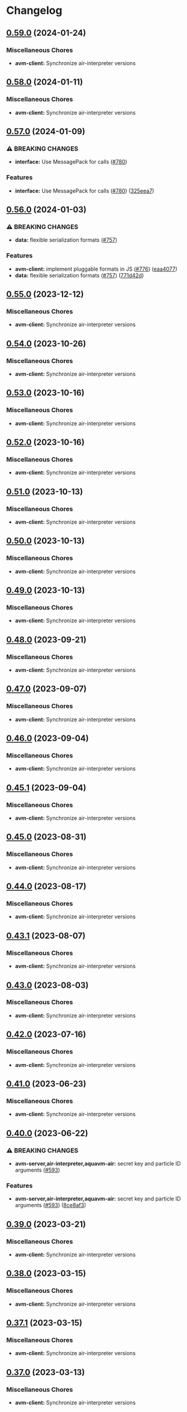 # Changelog

## [0.59.0](https://github.com/fluencelabs/aquavm/compare/avm-client-v0.58.0...avm-client-v0.59.0) (2024-01-24)


### Miscellaneous Chores

* **avm-client:** Synchronize air-interpreter versions

## [0.58.0](https://github.com/fluencelabs/aquavm/compare/avm-client-v0.57.0...avm-client-v0.58.0) (2024-01-11)


### Miscellaneous Chores

* **avm-client:** Synchronize air-interpreter versions

## [0.57.0](https://github.com/fluencelabs/aquavm/compare/avm-client-v0.56.0...avm-client-v0.57.0) (2024-01-09)


### ⚠ BREAKING CHANGES

* **interface:** Use MessagePack for calls ([#780](https://github.com/fluencelabs/aquavm/issues/780))

### Features

* **interface:** Use MessagePack for calls ([#780](https://github.com/fluencelabs/aquavm/issues/780)) ([325eea7](https://github.com/fluencelabs/aquavm/commit/325eea7e9130e236b4e84ebb883632becffa28b5))

## [0.56.0](https://github.com/fluencelabs/aquavm/compare/avm-client-v0.55.0...avm-client-v0.56.0) (2024-01-03)


### ⚠ BREAKING CHANGES

* **data:** flexible serialization formats ([#757](https://github.com/fluencelabs/aquavm/issues/757))

### Features

* **avm-client:** implement pluggable formats in JS ([#776](https://github.com/fluencelabs/aquavm/issues/776)) ([eaa4077](https://github.com/fluencelabs/aquavm/commit/eaa40778c78dd58bb7791f7fcdf966cbd59911ad))
* **data:** flexible serialization formats ([#757](https://github.com/fluencelabs/aquavm/issues/757)) ([771d42d](https://github.com/fluencelabs/aquavm/commit/771d42dec43d3081621897edda3735768fd9ff71))

## [0.55.0](https://github.com/fluencelabs/aquavm/compare/avm-client-v0.54.0...avm-client-v0.55.0) (2023-12-12)


### Miscellaneous Chores

* **avm-client:** Synchronize air-interpreter versions

## [0.54.0](https://github.com/fluencelabs/aquavm/compare/avm-client-v0.53.0...avm-client-v0.54.0) (2023-10-26)


### Miscellaneous Chores

* **avm-client:** Synchronize air-interpreter versions

## [0.53.0](https://github.com/fluencelabs/aquavm/compare/avm-client-v0.52.0...avm-client-v0.53.0) (2023-10-16)


### Miscellaneous Chores

* **avm-client:** Synchronize air-interpreter versions

## [0.52.0](https://github.com/fluencelabs/aquavm/compare/avm-client-v0.51.0...avm-client-v0.52.0) (2023-10-16)


### Miscellaneous Chores

* **avm-client:** Synchronize air-interpreter versions

## [0.51.0](https://github.com/fluencelabs/aquavm/compare/avm-client-v0.50.0...avm-client-v0.51.0) (2023-10-13)


### Miscellaneous Chores

* **avm-client:** Synchronize air-interpreter versions

## [0.50.0](https://github.com/fluencelabs/aquavm/compare/avm-client-v0.49.0...avm-client-v0.50.0) (2023-10-13)


### Miscellaneous Chores

* **avm-client:** Synchronize air-interpreter versions

## [0.49.0](https://github.com/fluencelabs/aquavm/compare/avm-client-v0.48.0...avm-client-v0.49.0) (2023-10-13)


### Miscellaneous Chores

* **avm-client:** Synchronize air-interpreter versions

## [0.48.0](https://github.com/fluencelabs/aquavm/compare/avm-client-v0.47.0...avm-client-v0.48.0) (2023-09-21)


### Miscellaneous Chores

* **avm-client:** Synchronize air-interpreter versions

## [0.47.0](https://github.com/fluencelabs/aquavm/compare/avm-client-v0.46.0...avm-client-v0.47.0) (2023-09-07)


### Miscellaneous Chores

* **avm-client:** Synchronize air-interpreter versions

## [0.46.0](https://github.com/fluencelabs/aquavm/compare/avm-client-v0.45.1...avm-client-v0.46.0) (2023-09-04)


### Miscellaneous Chores

* **avm-client:** Synchronize air-interpreter versions

## [0.45.1](https://github.com/fluencelabs/aquavm/compare/avm-client-v0.45.0...avm-client-v0.45.1) (2023-09-04)


### Miscellaneous Chores

* **avm-client:** Synchronize air-interpreter versions

## [0.45.0](https://github.com/fluencelabs/aquavm/compare/avm-client-v0.44.0...avm-client-v0.45.0) (2023-08-31)


### Miscellaneous Chores

* **avm-client:** Synchronize air-interpreter versions

## [0.44.0](https://github.com/fluencelabs/aquavm/compare/avm-client-v0.43.1...avm-client-v0.44.0) (2023-08-17)


### Miscellaneous Chores

* **avm-client:** Synchronize air-interpreter versions

## [0.43.1](https://github.com/fluencelabs/aquavm/compare/avm-client-v0.43.0...avm-client-v0.43.1) (2023-08-07)


### Miscellaneous Chores

* **avm-client:** Synchronize air-interpreter versions

## [0.43.0](https://github.com/fluencelabs/aquavm/compare/avm-client-v0.42.0...avm-client-v0.43.0) (2023-08-03)


### Miscellaneous Chores

* **avm-client:** Synchronize air-interpreter versions

## [0.42.0](https://github.com/fluencelabs/aquavm/compare/avm-client-v0.41.0...avm-client-v0.42.0) (2023-07-16)


### Miscellaneous Chores

* **avm-client:** Synchronize air-interpreter versions

## [0.41.0](https://github.com/fluencelabs/aquavm/compare/avm-client-v0.40.0...avm-client-v0.41.0) (2023-06-23)


### Miscellaneous Chores

* **avm-client:** Synchronize air-interpreter versions

## [0.40.0](https://github.com/fluencelabs/aquavm/compare/avm-client-v0.39.0...avm-client-v0.40.0) (2023-06-22)


### ⚠ BREAKING CHANGES

* **avm-server,air-interpreter,aquavm-air:** secret key and particle ID arguments ([#593](https://github.com/fluencelabs/aquavm/issues/593))

### Features

* **avm-server,air-interpreter,aquavm-air:** secret key and particle ID arguments ([#593](https://github.com/fluencelabs/aquavm/issues/593)) ([8ce8af3](https://github.com/fluencelabs/aquavm/commit/8ce8af38232de3f1ac359214386b895356550428))

## [0.39.0](https://github.com/fluencelabs/aquavm/compare/avm-client-v0.38.0...avm-client-v0.39.0) (2023-03-21)


### Miscellaneous Chores

* **avm-client:** Synchronize air-interpreter versions

## [0.38.0](https://github.com/fluencelabs/aquavm/compare/avm-client-v0.37.1...avm-client-v0.38.0) (2023-03-15)


### Miscellaneous Chores

* **avm-client:** Synchronize air-interpreter versions

## [0.37.1](https://github.com/fluencelabs/aquavm/compare/avm-client-v0.37.0...avm-client-v0.37.1) (2023-03-15)


### Miscellaneous Chores

* **avm-client:** Synchronize air-interpreter versions

## [0.37.0](https://github.com/fluencelabs/aquavm/compare/avm-client-v0.35.4...avm-client-v0.37.0) (2023-03-13)


### Miscellaneous Chores

* **avm-client:** Synchronize air-interpreter versions
